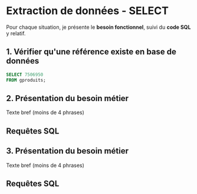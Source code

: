 # Extraction de données - SELECT

Pour chaque situation, je présente le __besoin fonctionnel__, suivi du __code SQL__ y relatif.

## 1. Vérifier qu'une référence existe en base de données

```sql
SELECT 7506950
FROM gproduits;
```

## 2. Présentation du besoin métier

Texte bref (moins de 4 phrases)

## Requêtes SQL

## 3. Présentation du besoin métier

Texte bref (moins de 4 phrases)

## Requêtes SQL
